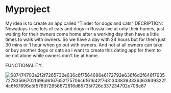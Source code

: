 # Myproject
My idea is to create an app called "Tinder for dogs and cats"
DECRIPTION: 
    Nowadays i see lots of cats and dogs in Russia live at only their homes, just waiting for their owners come home after a working day then have a little times to walk with owners. So we have a day with 24 hours but for them just 30 mins or 1 hour when go out with owners. And not at all owners can take or buy another dogs or cats so i want to create this dating app for them to be not alone while owners don't be at home.

FUNCTIONALITY:

![687474703a2f2f7265732e636c6f7564696e6172792e636f6d2f646f763572783566702f696d6167652f75706c6f61642f76313438393336363939322f4c6f67696e5f576972656672616d65735f726c337234792e706e67](https://github.com/user-attachments/assets/6bdf32c3-383d-4d58-95fc-d6cbb9230801)

